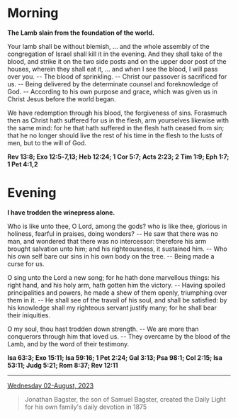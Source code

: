 # Morning

**The Lamb slain from the foundation of the world.**
 
Your lamb shall be without blemish, ... and the whole assembly of the congregation of Israel shall kill it in the evening. And they shall take of the blood, and strike it on the two side posts and on the upper door post of the houses, wherein they shall eat it, ... and when I see the blood, I will pass over you. -- The blood of sprinkling. -- Christ our passover is sacrificed for us. -- Being delivered by the determinate counsel and foreknowledge of God. -- According to his own purpose and grace, which was given us in Christ Jesus before the world began.
 
We have redemption through his blood, the forgiveness of sins. Forasmuch then as Christ hath suffered for us in the flesh, arm yourselves likewise with the same mind: for he that hath suffered in the flesh hath ceased from sin; that he no longer should live the rest of his time in the flesh to the lusts of men, but to the will of God.  

**Rev 13:8; Exo 12:5‑7,13; Heb 12:24; 1 Cor 5:7; Acts 2:23; 2 Tim 1:9; Eph 1:7; 1 Pet 4:1,2**

# Evening

**I have trodden the winepress alone.**
 
Who is like unto thee, O Lord, among the gods? who is like thee, glorious in holiness, fearful in praises, doing wonders? -- He saw that there was no man, and wondered that there was no intercessor: therefore his arm brought salvation unto him; and his righteousness, it sustained him. -- Who his own self bare our sins in his own body on the tree. -- Being made a curse for us.
 
O sing unto the Lord a new song; for he hath done marvellous things: his right hand, and his holy arm, hath gotten him the victory. -- Having spoiled principalities and powers, he made a shew of them openly, triumphing over them in it. -- He shall see of the travail of his soul, and shall be satisfied: by his knowledge shall my righteous servant justify many; for he shall bear their iniquities.
 
O my soul, thou hast trodden down strength. -- We are more than conquerors through him that loved us. -- They overcame by the blood of the Lamb, and by the word of their testimony.  

**Isa 63:3; Exo 15:11; Isa 59:16; 1 Pet 2:24; Gal 3:13; Psa 98:1; Col 2:15; Isa 53:11; Judg 5:21; Rom 8:37; Rev 12:11**

---

[Wednesday 02-August, 2023](https://t.me/s/daily_light)

> Jonathan Bagster, the son of Samuel Bagster, created the Daily Light for his own family's daily devotion in 1875

